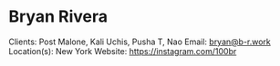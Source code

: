 # Bryan Rivera

Clients: Post Malone, Kali Uchis, Pusha T, Nao
Email: bryan@b-r.work
Location(s): New York
Website: https://instagram.com/100br